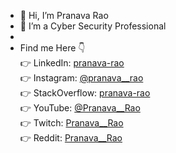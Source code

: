 - 👋 Hi, I’m Pranava Rao
- 👀 I’m a Cyber Security Professional
- 
- Find me Here 👇
<br> 👉 LinkedIn: [pranava-rao](https://www.linkedin.com/in/pranava-rao/)
<br> 👉 Instagram: [@pranava__rao](https://www.instagram.com/pranava__rao/)
<br> 👉 StackOverflow: [pranava-rao](https://stackoverflow.com/users/17930815/pranava-rao)
<br> 👉 YouTube: [@Pranava__Rao](https://www.youtube.com/@Pranava__Rao)
<br> 👉 Twitch: [Pranava__Rao](https://www.twitch.tv/pranava__rao)
<br> 👉 Reddit: [Pranava__Rao](https://www.reddit.com/user/Pranava__Rao)

<!---
Rao-Pranava/Rao-Pranava is a ✨ special ✨ repository because its `README.md` (this file) appears on your GitHub profile.
You can click the Preview link to take a look at your changes.
--->
